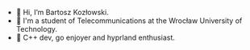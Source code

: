 - 👋 Hi, I’m Bartosz Kozłowski.
- 👀 I'm a student of Telecommunications at the Wrocław University of Technology.
- 🌱 C++ dev, go enjoyer and hyprland enthusiast. 
